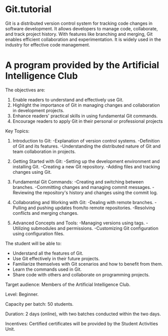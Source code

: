 # Git.tutorial
 Git is a distributed version control system for tracking code changes in software development. It allows developers to manage code, collaborate, and track project history. With features like branching and merging, 
 Git enables efficient collaboration and experimentation. It is widely used in the industry for effective code management.
 
# A program provided by the Artificial Intelligence Club
The objectives are:
1. Enable readers to understand and effectively use Git.
2. Highlight the importance of Git in managing changes and collaboration in development projects.
3. Enhance readers' practical skills in using fundamental Git commands.
4. Encourage readers to apply Git in their personal or professional projects

Key Topics:
1. Introduction to Git:
-Explanation of version control systems.
-Definition of Git and its features.
-Understanding the distributed nature of Git and team collaboration in projects.

2. Getting Started with Git:
-Setting up the development environment and installing Git.
-Creating a new Git repository.
-Adding files and tracking changes using Git.

3. Fundamental Git Commands:
-Creating and switching between branches.
-Committing changes and managing commit messages.
-Reviewing the repository's history and changes using the commit log.

4. Collaborating and Working with Git:
-Dealing with remote branches.
-Pulling and pushing updates from/to remote repositories.
-Resolving conflicts and merging changes.

5. Advanced Concepts and Tools:
-Managing versions using tags.
-Utilizing submodules and permissions.
-Customizing Git configuration using configuration files.

The student will be able to:
- Understand all the features of Git.
- Use Git effectively in their future projects.
- Familiarize themselves with Git scenarios and how to benefit from them.
- Learn the commands used in Git.
- Share code with others and collaborate on programming projects.

Target audience: Members of the Artificial Intelligence Club.

Level: Beginner.

Capacity per batch: 50 students.

Duration: 2 days (online), with two batches conducted within the two days.

Incentives: Certified certificates will be provided by the Student Activities Unit.
